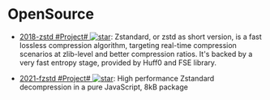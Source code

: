 # OpenSource

- [2018-zstd #Project# ![star](https://img.shields.io/github/stars/facebook/zstd)](https://github.com/facebook/zstd): Zstandard, or zstd as short version, is a fast lossless compression algorithm, targeting real-time compression scenarios at zlib-level and better compression ratios. It's backed by a very fast entropy stage, provided by Huff0 and FSE library.

- [2021-fzstd #Project# ![star](https://img.shields.io/github/stars/101arrowz/fzstd)](https://github.com/101arrowz/fzstd): High performance Zstandard decompression in a pure JavaScript, 8kB package
